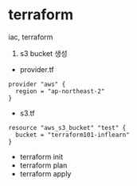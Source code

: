 # terraform
iac, terraform


1. s3 bucket 생성
- provider.tf
```
provider "aws" {
  region = "ap-northeast-2"
}
```

- s3.tf
```
resource "aws_s3_bucket" "test" {
  bucket = "terraform101-inflearn"
}
```

- terraform init
- terraform plan
- terraform apply

